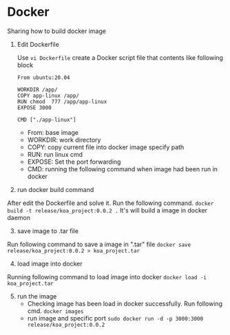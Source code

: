 # Docker

Sharing how to build docker image

1. Edit Dockerfile


    Use `vi Dockerfile` create a Docker script file that contents like following block
    ```
    From ubuntu:20.04

    WORKDIR /app/
    COPY app-linux /app/
    RUN chmod  777 /app/app-linux
    EXPOSE 3000

    CMD ["./app-linux"]
    ```
    - From: base image
    - WORKDIR: work directory
    - COPY: copy current file into docker image specify path
    - RUN: run linux cmd
    - EXPOSE: Set the port forwarding
    - CMD: running the following command when image had been run in docker

2. run docker build command

After edit the Dockerfile and solve it. Run the following command.
`docker build -t release/koa_project:0.0.2 .`
It's will build a image in docker daemon


3. save image to .tar file

Run following command to save a image in ".tar" file
`docker save release/koa_project:0.0.2 > koa_project.tar`

4. load image into docker


Running following command to load image into docker
`docker load -i koa_project.tar`

5. run the image
    - Checking image has been load in docker successfully. Run following cmd.
        `docker images`
    - run image and specific port
        `sudo docker run -d -p 3000:3000 release/koa_project:0.0.2`